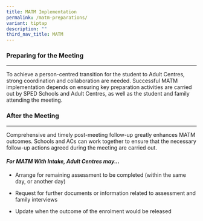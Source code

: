 ```yaml
---
title: MATM Implementation
permalink: /matm-preparations/
variant: tiptap
description: ""
third_nav_title: MATM
---
```

<h3><strong>Preparing for the Meeting</strong></h3>
<hr>
<p>To achieve a person-centred transition for the student to Adult Centres,
strong coordination and collaboration are needed. Successful MATM implementation
depends on ensuring key preparation activities are carried out by SPED
Schools and Adult Centres, as well as the student and family attending
the meeting.</p>
<p></p>
<h3><strong>After the Meeting</strong></h3>
<hr>
<p>Comprehensive and timely post-meeting follow-up greatly enhances MATM
outcomes. Schools and ACs can work together to ensure that the necessary
follow-up actions agreed during the meeting are carried out.</p>
<p></p>
<h4><em>For MATM With Intake, Adult Centres may...</em></h4>
<ul data-tight="true" class="tight">
<li>
<p>Arrange for remaining assessment to be completed (within the same day,
or another day)</p>
</li>
<li>
<p>Request for further documents or information related to assessment and
family interviews</p>
</li>
<li>
<p>Update when the outcome of the enrolment would be released</p>
</li>
</ul>
<p></p>
<h3></h3>
<p></p>
<p></p>
<p></p>
<p></p>
